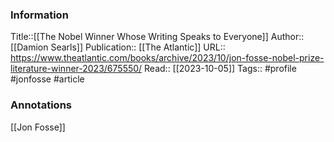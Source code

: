 
### Information
Title::[[The Nobel Winner Whose Writing Speaks to Everyone]]
Author:: [[Damion Searls]]
Publication:: [[The Atlantic]]
URL:: https://www.theatlantic.com/books/archive/2023/10/jon-fosse-nobel-prize-literature-winner-2023/675550/
Read:: [[2023-10-05]]
Tags:: #profile #jonfosse
#article

### Annotations

[[Jon Fosse]]